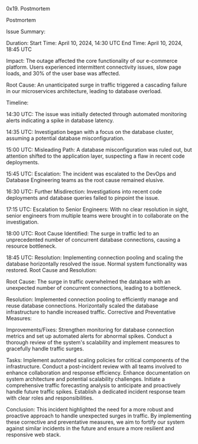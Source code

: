 0x19. Postmortem

Postmortem

Issue Summary:

Duration:
Start Time: April 10, 2024, 14:30 UTC
End Time: April 10, 2024, 18:45 UTC

Impact:
The outage affected the core functionality of our e-commerce platform.
Users experienced intermittent connectivity issues, slow page loads, and 30% of the user base was affected.

Root Cause:
An unanticipated surge in traffic triggered a cascading failure in our microservices architecture, leading to database overload.

Timeline:

14:30 UTC:
The issue was initially detected through automated monitoring alerts indicating a spike in database latency.

14:35 UTC:
Investigation began with a focus on the database cluster, assuming a potential database misconfiguration.

15:00 UTC:
Misleading Path: A database misconfiguration was ruled out, but attention shifted to the application layer, suspecting a flaw in recent code deployments.

15:45 UTC:
Escalation: The incident was escalated to the DevOps and Database Engineering teams as the root cause remained elusive.

16:30 UTC:
Further Misdirection: Investigations into recent code deployments and database queries failed to pinpoint the issue.

17:15 UTC:
Escalation to Senior Engineers: With no clear resolution in sight, senior engineers from multiple teams were brought in to collaborate on the investigation.

18:00 UTC:
Root Cause Identified: The surge in traffic led to an unprecedented number of concurrent database connections, causing a resource bottleneck.

18:45 UTC:
Resolution: Implementing connection pooling and scaling the database horizontally resolved the issue. Normal system functionality was restored.
Root Cause and Resolution:

Root Cause:
The surge in traffic overwhelmed the database with an unexpected number of concurrent connections, leading to a bottleneck.

Resolution:
Implemented connection pooling to efficiently manage and reuse database connections.
Horizontally scaled the database infrastructure to handle increased traffic.
Corrective and Preventative Measures:

Improvements/Fixes:
Strengthen monitoring for database connection metrics and set up automated alerts for abnormal spikes.
Conduct a thorough review of the system's scalability and implement measures to gracefully handle traffic surges.

Tasks:
Implement automated scaling policies for critical components of the infrastructure.
Conduct a post-incident review with all teams involved to enhance collaboration and response efficiency.
Enhance documentation on system architecture and potential scalability challenges.
Initiate a comprehensive traffic forecasting analysis to anticipate and proactively handle future traffic spikes.
Establish a dedicated incident response team with clear roles and responsibilities.

Conclusion:
This incident highlighted the need for a more robust and proactive approach to handle unexpected surges in traffic. By implementing these corrective and preventative measures, we aim to fortify our system against similar incidents in the future and ensure a more resilient and responsive web stack.
